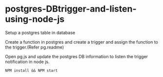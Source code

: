 # postgres-DBtrigger-and-listen-using-node-js

Setup a postgres table in database

Create a function in postgres and create a trigger and assign the function to the trigger.(Refer pg.readme)

Open pg.js and update the postgres DB information to listen the trigger notification in node js.

```NPM install && NPM start```

